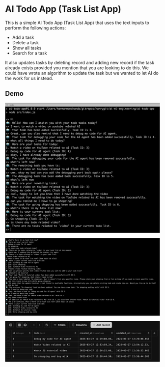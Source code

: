 # AI Todo App (Task List App)

This is a simple AI Todo App (Task List App) that uses the text inputs to perform the following actions:

- Add a task
- Delete a task
- Show all tasks
- Search for a task

It also updates tasks by deleting record and adding new record if the task already exists provided you mention that you are looking to do this. We could have wrote an algorithm to update the task but we wanted to let AI do the work for us instead.

## Demo

![AI Todo App (Task List App)](./demo/1.png)

![AI Todo App (Task List App)](./demo/2.png)

![AI Todo App (Task List App)](./demo/3.png)

